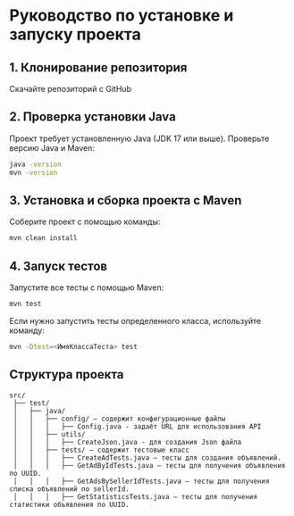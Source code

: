 # Руководство по установке и запуску проекта

## 1. Клонирование репозитория
Скачайте репозиторий с GitHub

## 2. Проверка установки Java
Проект требует установленную Java (JDK 17 или выше).
Проверьте версию Java и Maven:
```sh
java -version
mvn -version
```

## 3. Установка и сборка проекта с Maven

Соберите проект с помощью команды:
```sh
mvn clean install
```

## 4. Запуск тестов
Запустите все тесты с помощью Maven:
```sh
mvn test
```
Если нужно запустить тесты определенного класса, используйте команду:
```sh
mvn -Dtest=<ИмяКлассаТеста> test
```

## Структура проекта
```
src/
 ├── test/
 │   ├── java/
 │   │   ├── config/ – содержит конфигурационные файлы
 │   │   │   ├── Config.java - задаёт URL для использования API
 │   │   ├── utils/
 │   │   │   ├── CreateJson.java - для создания Json файла
 │   │   ├── tests/ – содержит тестовые класс
 │   │   │   ├── CreateAdTests.java – тесты для создания объявлений.
 │   │   │   ├── GetAdByIdTests.java – тесты для получения объявления по UUID.
 │   │   │   ├── GetAdsBySellerIdTests.java – тесты для получения списка объявлений по sellerId.
 │   │   │   ├── GetStatisticsTests.java – тесты для получения статистики объявления по UUID.
```



